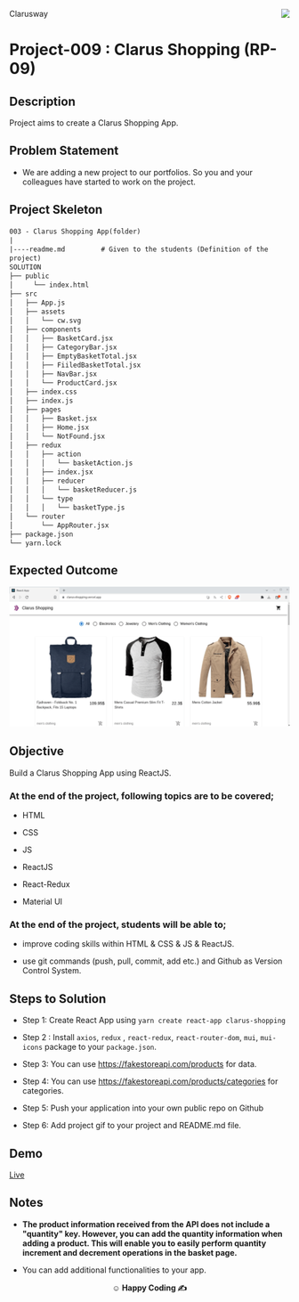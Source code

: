 <p>Clarusway<img align="right"
  src="https://secure.meetupstatic.com/photos/event/3/1/b/9/600_488352729.jpeg"  width="15px"></p>

# Project-009 : Clarus Shopping (RP-09)

## Description

Project aims to create a Clarus Shopping App.

## Problem Statement

- We are adding a new project to our portfolios. So you and your colleagues have started to work on the project.

## Project Skeleton

```
003 - Clarus Shopping App(folder)
|
|----readme.md         # Given to the students (Definition of the project)
SOLUTION
├── public
│     └── index.html
├── src
│   ├── App.js
│   ├── assets
│   │   └── cw.svg
│   ├── components
│   │   ├── BasketCard.jsx
│   │   ├── CategoryBar.jsx
│   │   ├── EmptyBasketTotal.jsx
│   │   ├── FiiledBasketTotal.jsx
│   │   ├── NavBar.jsx
│   │   └── ProductCard.jsx
│   ├── index.css
│   ├── index.js
│   ├── pages
│   │   ├── Basket.jsx
│   │   ├── Home.jsx
│   │   └── NotFound.jsx
│   ├── redux
│   │   ├── action
│   │   │   └── basketAction.js
│   │   ├── index.jsx
│   │   ├── reducer
│   │   │   └── basketReducer.js
│   │   └── type
│   │   │   └── basketType.js
│   └── router
│       └── AppRouter.jsx
├── package.json
└── yarn.lock
```

## Expected Outcome

![Project 009 Snapshot](clarus-shopping.gif)

## Objective

Build a Clarus Shopping App using ReactJS.

### At the end of the project, following topics are to be covered;

- HTML

- CSS

- JS

- ReactJS

- React-Redux

- Material UI

### At the end of the project, students will be able to;

- improve coding skills within HTML & CSS & JS & ReactJS.

- use git commands (push, pull, commit, add etc.) and Github as Version Control System.

## Steps to Solution

- Step 1: Create React App using `yarn create react-app clarus-shopping`

- Step 2 : Install `axios`, `redux` , `react-redux`, `react-router-dom`, `mui`, `mui-icons` package to your `package.json`. 

- Step 3: You can use https://fakestoreapi.com/products for data.

- Step 4: You can use https://fakestoreapi.com/products/categories for categories.

- Step 5: Push your application into your own public repo on Github

- Step 6: Add project gif to your project and README.md file.

## Demo
[Live](https://clarus-shopping.vercel.app/)
## Notes

- **The product information received from the API does not include a "quantity" key. However, you can add the quantity information when adding a product. This will enable you to easily perform quantity increment and decrement operations in the basket page.**

- You can add additional functionalities to your app.

**<p align="center">&#9786; Happy Coding &#9997;</p>**
